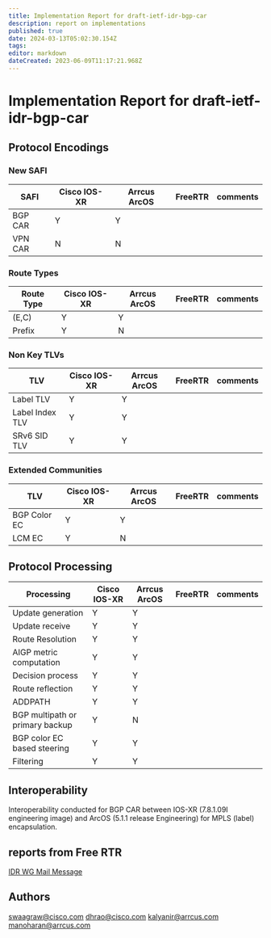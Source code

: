 ```yaml
---
title: Implementation Report for draft-ietf-idr-bgp-car
description: report on implementations
published: true
date: 2024-03-13T05:02:30.154Z
tags: 
editor: markdown
dateCreated: 2023-06-09T11:17:21.968Z
---
```


# Implementation Report for draft-ietf-idr-bgp-car
## Protocol Encodings
### New SAFI
| SAFI | Cisco IOS-XR | Arrcus ArcOS | FreeRTR | comments |
|---|---|---|---|--|
|BGP CAR | Y | Y | |
|VPN CAR | N | N | |
### Route Types
| Route Type | Cisco IOS-XR | Arrcus ArcOS | FreeRTR | comments |
|---|---|---|---|--|
| (E,C) | Y | Y | |
| Prefix | Y | N | |
### Non Key TLVs
| TLV | Cisco IOS-XR | Arrcus ArcOS | FreeRTR | comments |
|---|---|---|---|--|
| Label TLV | Y | Y | |
| Label Index TLV | Y | Y | |
| SRv6 SID TLV | Y | Y | |
### Extended Communities
| TLV | Cisco IOS-XR | Arrcus ArcOS | FreeRTR | comments |
|---|---|---|---|--|
| BGP Color EC | Y | Y | |
| LCM EC | Y | N | |
## Protocol Processing
| Processing | Cisco IOS-XR | Arrcus ArcOS | FreeRTR | comments |
|---|---|---|---|--|
| Update generation| Y | Y | |
| Update receive | Y | Y | |
| Route Resolution | Y | Y | |
| AIGP metric computation | Y | Y | |
| Decision process | Y | Y | |
| Route reflection | Y | Y | |
| ADDPATH | Y | Y | |
|BGP multipath or primary backup | Y | N | |
|BGP color EC based steering | Y | Y | |
| Filtering | Y | Y | |

## Interoperability
Interoperability conducted for BGP CAR between IOS-XR (7.8.1.09I engineering image) and ArcOS (5.1.1 release Engineering) for MPLS (label) encapsulation.

## reports from Free RTR
[IDR WG Mail Message](https://mailarchive.ietf.org/arch/msg/idr/RBlS9j7U1mXdPjg9klYIQB4aJZ4/)

## Authors
swaagraw@cisco.com
dhrao@cisco.com
kalyanir@arrcus.com
manoharan@arrcus.com
